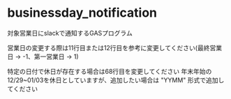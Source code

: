 # businessday_notification
対象営業日にslackで通知するGASプログラム

営業日の変更する際は11行目または12行目を参考に変更してください(最終営業日 → -1、第一営業日 → 1)

特定の日付で休日が存在する場合は68行目を変更してください
年末年始の12/29~01/03を休日としていますが、追加したい場合は "YYMM" 形式で追加してください
